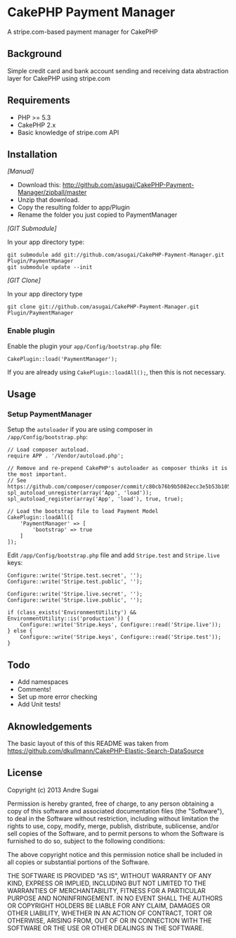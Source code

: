 # CakePHP Payment Manager

A stripe.com-based payment manager for CakePHP

## Background

Simple credit card and bank account sending and receiving data abstraction layer for CakePHP using stripe.com

## Requirements

* PHP >= 5.3
* CakePHP 2.x
* Basic knowledge of stripe.com API

## Installation

_[Manual]_

* Download this: http://github.com/asugai/CakePHP-Payment-Manager/zipball/master
* Unzip that download.
* Copy the resulting folder to app/Plugin
* Rename the folder you just copied to PaymentManager

_[GIT Submodule]_

In your app directory type:

	git submodule add git://github.com/asugai/CakePHP-Payment-Manager.git Plugin/PaymentManager
	git submodule update --init

_[GIT Clone]_

In your app directory type

	git clone git://github.com/asugai/CakePHP-Payment-Manager.git Plugin/PaymentManager

### Enable plugin

Enable the plugin your `app/Config/bootstrap.php` file:

	CakePlugin::load('PaymentManager');

If you are already using `CakePlugin::loadAll();`, then this is not necessary.

## Usage

### Setup PaymentManager

Setup the `autoloader` if you are using composer in `/app/Config/bootstrap.php`:

    // Load composer autoload.
    require APP . '/Vendor/autoload.php';

    // Remove and re-prepend CakePHP's autoloader as composer thinks it is the most important.
    // See https://github.com/composer/composer/commit/c80cb76b9b5082ecc3e5b53b1050f76bb27b127b
    spl_autoload_unregister(array('App', 'load'));
    spl_autoload_register(array('App', 'load'), true, true);
    
    // Load the bootstrap file to load Payment Model
    CakePlugin::loadAll([
        'PaymentManager' => [
            'bootstrap' => true
        ]
    ]);

Edit `/app/Config/bootstrap.php` file and add `Stripe.test` and `Stripe.live` keys:

    Configure::write('Stripe.test.secret', '');
    Configure::write('Stripe.test.public', '');

    Configure::write('Stripe.live.secret', '');
    Configure::write('Stripe.live.public', '');

    if (class_exists('EnvironmentUtility') && EnvironmentUtility::is('production')) {
        Configure::write('Stripe.keys', Configure::read('Stripe.live'));
    } else {
        Configure::write('Stripe.keys', Configure::read('Stripe.test'));
    }

## Todo

* Add namespaces
* Comments!
* Set up more error checking
* Add Unit tests!

## Aknowledgements

The basic layout of this of this README was taken from https://github.com/dkullmann/CakePHP-Elastic-Search-DataSource

## License

Copyright (c) 2013 Andre Sugai

Permission is hereby granted, free of charge, to any person obtaining a copy of this software and associated documentation files (the "Software"), to deal in the Software without restriction, including without limitation the rights to use, copy, modify, merge, publish, distribute, sublicense, and/or sell copies of the Software, and to permit persons to whom the Software is furnished to do so, subject to the following conditions:

The above copyright notice and this permission notice shall be included in all copies or substantial portions of the Software.

THE SOFTWARE IS PROVIDED "AS IS", WITHOUT WARRANTY OF ANY KIND, EXPRESS OR IMPLIED, INCLUDING BUT NOT LIMITED TO THE WARRANTIES OF MERCHANTABILITY, FITNESS FOR A PARTICULAR PURPOSE AND NONINFRINGEMENT. IN NO EVENT SHALL THE AUTHORS OR COPYRIGHT HOLDERS BE LIABLE FOR ANY CLAIM, DAMAGES OR OTHER LIABILITY, WHETHER IN AN ACTION OF CONTRACT, TORT OR OTHERWISE, ARISING FROM, OUT OF OR IN CONNECTION WITH THE SOFTWARE OR THE USE OR OTHER DEALINGS IN THE SOFTWARE.